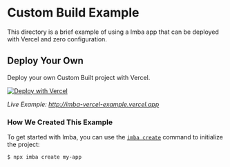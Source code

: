 # Custom Build Example

This directory is a brief example of using a Imba app that can be deployed with Vercel and zero configuration.

## Deploy Your Own

Deploy your own Custom Built project with Vercel.

[![Deploy with Vercel](https://vercel.com/button)](https://vercel.com/import/project?template=https://github.com/donaldp/https://github.com/donaldp/imba-vercel-example)

_Live Example: http://imba-vercel-example.vercel.app_

### How We Created This Example

To get started with Imba, you can use the [`imba create`](https://imba.io/language/getting-started/) command to initialize the project:

```shell
$ npx imba create my-app
```
